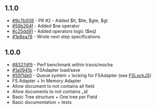 ## 1.1.0 

- [#9c7b008](https://github.com/Alex-Werner/SBTree/commit/9c7b008eb17c7cf68e460eba0c92759daf1931eb) - PR #2 - Added $lt, $lte, $gte, $gt
- [#59b264f](https://github.com/Alex-Werner/SBTree/commit/59b264fd6201b17f3ce0ef8da99f0b886f2eab55) - Added $ne operator
- [#c25dd91](https://github.com/Alex-Werner/SBTree/commit/c25dd91601019afeceac6fc7dd09906b190ebd67) - Added operators logic ($eq)
- [#1e8ea78](https://github.com/Alex-Werner/SBTree/commit/1e8ea78776eaddc94f6c7e9972b2315896c8056c) - Wrote next step specifications

## 1.0.0 

- [#8327df9](https://github.com/Alex-Werner/SBTree/commit/8327df9eb268ccb4d8fc4fcfae18a44ea0fc9361) - Perf benchmark within travis/mocha
- [#1a0941b](https://github.com/Alex-Werner/SBTree/commit/1a0941b5caa06b3bc705db6bdf4b8a5d055e6670) - FSAdapter load/save
- [#55f1de0](https://github.com/Alex-Werner/SBTree/commit/55f1de059076f8b93557a12a20a1c136fc0b565d) -  Queue system + locking for FSAdapter (see [FSLockJS](https://github.com/Alex-Werner/FSLockJS))
- FS Adapter + In Memory Adapter
- Allow document to not contains all field
- Allow documents to not contains _id
- Basic Tree structure + One tree per Field
- Basic documentation + tests
